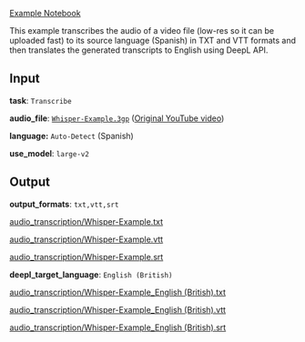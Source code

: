 [Example Notebook](spanish-to-english-deepl.ipynb)

This example transcribes the audio of a video file (low-res so it can be uploaded fast) to its source language (Spanish) in TXT and VTT formats and then translates the generated transcripts to English using DeepL API.

## Input

**task**: `Transcribe`

**audio_file**: [`Whisper-Example.3gp`](Whisper-Example.3gp) ([Original YouTube video](https://www.youtube.com/watch?v=JuMEmF-2FsA))

**language:** `Auto-Detect` (Spanish)

**use_model**: `large-v2`

## Output

**output_formats**: `txt,vtt,srt`

[audio_transcription/Whisper-Example.txt](audio_transcription/Whisper-Example.txt)

[audio_transcription/Whisper-Example.vtt](audio_transcription/Whisper-Example.vtt)

[audio_transcription/Whisper-Example.srt](audio_transcription/Whisper-Example.srt)

**deepl_target_language**: `English (British)`

[audio_transcription/Whisper-Example_English (British).txt](audio_transcription/Whisper-Example_English%20(British).txt)

[audio_transcription/Whisper-Example_English (British).vtt](audio_transcription/Whisper-Example_English%20(British).vtt)

[audio_transcription/Whisper-Example_English (British).srt](audio_transcription/Whisper-Example_English%20(British).srt)
